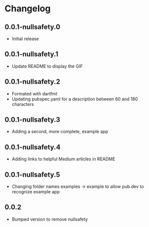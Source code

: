 # Changelog

## 0.0.1-nullsafety.0

* Initial release

## 0.0.1-nullsafety.1

* Update README to display the GIF

## 0.0.1-nullsafety.2

* Formated with dartfmt
* Updating pubspec.yaml for a description between 60 and 180 characters

## 0.0.1-nullsafety.3

* Adding a second, more complete, example app

## 0.0.1-nullsafety.4

* Adding links to helpful Medium articles in README

## 0.0.1-nullsafety.5

* Changing folder names examples -> example to allow pub.dev to recognize example app

## 0.0.2

* Bumped version to remove nullsafety
